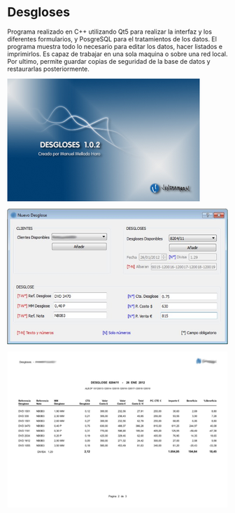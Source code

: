 # Desgloses
Programa realizado en C++ utilizando Qt5 para realizar la interfaz y los diferentes formularios, y PosgreSQL para el 
tratamientos de los datos. El programa muestra todo lo necesario para editar los datos, hacer listados e imprimirlos.
Es capaz de trabajar en una sola maquina o sobre una red local. Por ultimo, permite guardar copias de seguridad de la base 
de datos y restaurarlas posteriormente. 

![Alt text](./vmDesgloses/resources/screenshots/desg_full_0.jpg?raw=true "desg_full_0")

![Alt text](./vmDesgloses/resources/screenshots/desg_full_1.jpg?raw=true "desg_full_1")

![Alt text](./vmDesgloses/resources/screenshots/desg_full_2.jpg?raw=true "desg_full_2")

